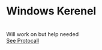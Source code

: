 # Windows Kerenel
</br >
Will work on but help needed
</br >
<a href="http://github.com/zcomer4d/wifi-validator/blob/Languages/windowskerenel.md"> See Protocall </a>
